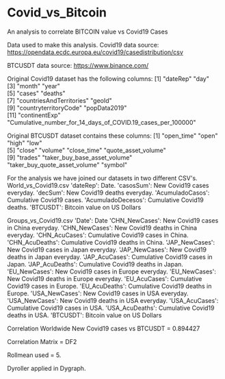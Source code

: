 # Covid_vs_Bitcoin
An analysis to correlate BITCOIN value vs Covid19 Cases

Data used to make this analysis.
  Covid19 data source:
  https://opendata.ecdc.europa.eu/covid19/casedistribution/csv
  
  BTCUSDT data source:
   https://www.binance.com/
   
Original Covid19 dataset has the following columns:
 [1] "dateRep"                                                    "day"                                                       
 [3] "month"                                                      "year"                                                      
 [5] "cases"                                                      "deaths"                                                    
 [7] "countriesAndTerritories"                                    "geoId"                                                     
 [9] "countryterritoryCode"                                       "popData2019"                                               
[11] "continentExp"                                               "Cumulative_number_for_14_days_of_COVID.19_cases_per_100000"

Original BTCUSDT dataset contains these columns:
 [1] "open_time"                    "open"                         "high"                         "low"                         
 [5] "close"                        "volume"                       "close_time"                   "quote_asset_volume"          
 [9] "trades"                       "taker_buy_base_asset_volume"  "taker_buy_quote_asset_volume" "symbol"                
 
 
For the analysis we have joined our datasets in two different CSV's.
  World_vs_Covid19.csv 
      'dateRep':    Date.
      'casosSum':   New Covid19 cases everyday.
      'decSum':     New Covid19 deaths everyday.
      'AcumuladoCasos':   Cumulative Covid19 cases.
      'AcumuladoDecesos': Cumulative Covid19 deaths.
      'BTCUSDT':  Bitcoin value on US Dollars
 
  Groups_vs_Covid19.csv
      'Date':       Date
      'CHN_NewCases': New Covid19 cases in China everyday.
      'CHN_NewCases': New Covid19 deaths in China everyday.
      'CHN_AcuCases': Cumulative Covid19 cases in China.
      'CHN_AcuDeaths': Cumulative Covid19 deaths in China.
      'JAP_NewCases': New Covid19 cases in Japan everyday.
      'JAP_NewCases': New Covid19 deaths in Japan everyday.
      'JAP_AcuCases': Cumulative Covid19 cases in Japan.
      'JAP_AcuDeaths': Cumulative Covid19 deaths in Japan.
      'EU_NewCases': New Covid19 cases in Europe everyday.
      'EU_NewCases': New Covid19 deaths in Europe everyday.
      'EU_AcuCases': Cumulative Covid19 cases in Europe.
      'EU_AcuDeaths': Cumulative Covid19 deaths in Europe.
      'USA_NewCases': New Covid19 cases in USA everyday.
      'USA_NewCases': New Covid19 deaths in USA everyday.
      'USA_AcuCases': Cumulative Covid19 cases in USA.
      'USA_AcuDeaths': Cumulative Covid19 deaths in USA.
      'BTCUSDT':  Bitcoin value on US Dollars
      
 Correlation
  Worldwide New Covid19 cases vs BTCUSDT = 0.894427
 
 Correlation Matrix = DF2 
 
 Rollmean used = 5.
 
 Dyroller applied in Dygraph.
 
